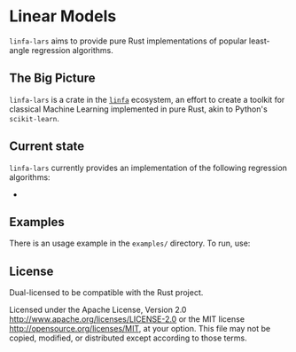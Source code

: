 # Linear Models

`linfa-lars` aims to provide pure Rust implementations of popular least-angle regression algorithms.

## The Big Picture

`linfa-lars` is a crate in the [`linfa`](https://crates.io/crates/linfa) ecosystem, an effort to create a toolkit for classical Machine Learning implemented in pure Rust, akin to Python's `scikit-learn`.

## Current state

`linfa-lars` currently provides an implementation of the following regression algorithms:

-

## Examples

There is an usage example in the `examples/` directory. To run, use:

## License

Dual-licensed to be compatible with the Rust project.

Licensed under the Apache License, Version 2.0 <http://www.apache.org/licenses/LICENSE-2.0> or the MIT license <http://opensource.org/licenses/MIT>, at your option. This file may not be copied, modified, or distributed except according to those terms.
